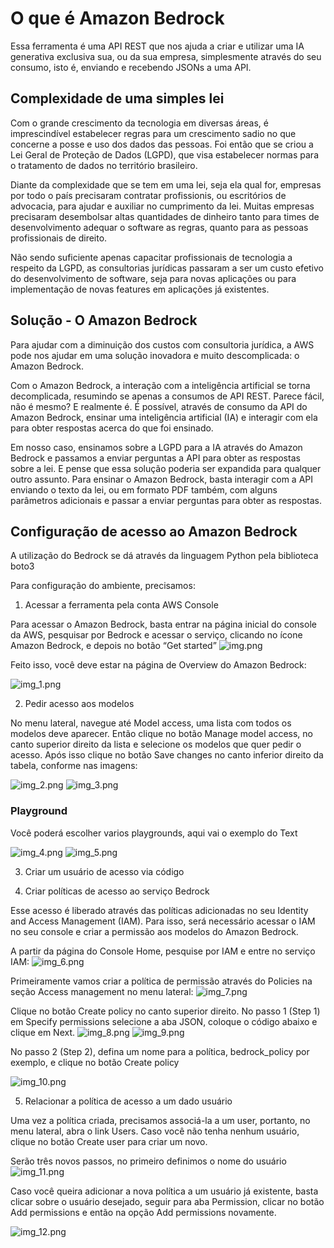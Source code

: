# O que é Amazon Bedrock 

Essa ferramenta é uma API REST que nos ajuda a criar e utilizar uma IA generativa exclusiva sua,
ou da sua empresa, simplesmente através do seu consumo, isto é, enviando e recebendo JSONs a uma API.

## Complexidade de uma simples lei
Com o grande crescimento da tecnologia em diversas áreas, é imprescindível estabelecer regras para um 
crescimento sadio no que concerne a posse e uso dos dados das pessoas. 
Foi então que se criou a Lei Geral de Proteção de Dados (LGPD), que visa estabelecer normas para o tratamento
de dados no território brasileiro.

Diante da complexidade que se tem em uma lei, seja ela qual for, empresas por todo o país precisaram 
contratar profissionis, ou escritórios de advocacia, para ajudar e auxiliar no cumprimento da lei.
Muitas empresas precisaram desembolsar altas quantidades de dinheiro tanto para times de 
desenvolvimento adequar o software as regras, quanto para as pessoas profissionais de direito.

Não sendo suficiente apenas capacitar profissionais de tecnologia a respeito da LGPD, 
as consultorias jurídicas passaram a ser um custo efetivo do desenvolvimento de software, 
seja para novas aplicações ou para implementação de novas features em aplicações já existentes.

## Solução - O Amazon Bedrock
Para ajudar com a diminuição dos custos com consultoria jurídica, a AWS pode nos ajudar em uma
solução inovadora e muito descomplicada: o Amazon Bedrock. 

Com o Amazon Bedrock, a interação com a inteligência artificial se torna decomplicada, 
resumindo se apenas a consumos de API REST. Parece fácil, não é mesmo? E realmente é.
É possível, através de consumo da API do Amazon Bedrock, ensinar uma inteligência artificial (IA) 
e interagir com ela para obter respostas acerca do que foi ensinado.

Em nosso caso, ensinamos sobre a LGPD para a IA através do Amazon Bedrock e
passamos a enviar perguntas a API para obter as respostas sobre a lei.
E pense que essa solução poderia ser expandida para qualquer outro assunto. 
Para ensinar o Amazon Bedrock, basta interagir com a API enviando o texto da lei,
ou em formato PDF também, com alguns parâmetros adicionais e 
passar a enviar perguntas para obter as respostas.

## Configuração de acesso ao Amazon Bedrock

A utilização do Bedrock se dá através da linguagem Python pela biblioteca boto3

Para configuração do ambiente, precisamos:

1. Acessar a ferramenta pela conta AWS Console

Para acessar o Amazon Bedrock, basta entrar na página inicial do console da AWS, pesquisar 
por Bedrock e acessar o serviço, clicando no ícone Amazon Bedrock, e depois no botão “Get started”
![img.png](img.png)

Feito isso, você deve estar na página de Overview do Amazon Bedrock:

![img_1.png](img_1.png)

2. Pedir acesso aos modelos

No menu lateral, navegue até Model access, uma lista com todos os modelos deve aparecer.
Então clique no botão Manage model access, no canto superior direito da lista e 
selecione os modelos que quer pedir o acesso. 
Após isso clique no botão Save changes no canto inferior direito da tabela, conforme nas imagens:

![img_2.png](img_2.png)
![img_3.png](img_3.png)

### Playground
Você poderá escolher varios playgrounds, aqui vai o exemplo do Text 

![img_4.png](img_4.png)
![img_5.png](img_5.png)

3. Criar um usuário de acesso via código


4. Criar políticas de acesso ao serviço Bedrock

Esse acesso é liberado através das políticas adicionadas no seu Identity and Access Management (IAM).
Para isso, será necessário acessar o IAM no seu console e criar a permissão aos modelos do Amazon Bedrock.

A partir da página do Console Home, pesquise por IAM e entre no serviço IAM:
![img_6.png](img_6.png)

Primeiramente vamos criar a política de permissão através do Policies na seção Access management 
no menu lateral:
![img_7.png](img_7.png)

Clique no botão Create policy no canto superior direito.
No passo 1 (Step 1) em Specify permissions selecione a aba JSON, coloque o código abaixo e clique em Next.
![img_8.png](img_8.png)
![img_9.png](img_9.png)

No passo 2 (Step 2), defina um nome para a política, bedrock_policy por exemplo, 
e clique no botão Create policy

![img_10.png](img_10.png)


5. Relacionar a política de acesso a um dado usuário

Uma vez a política criada, precisamos associá-la a um user, portanto, no menu lateral, abra o link Users. Caso você não tenha nenhum usuário, clique no botão Create user para criar um novo.

Serão três novos passos, no primeiro definimos o nome do usuário
![img_11.png](img_11.png)

Caso você queira adicionar a nova política a um usuário já existente, 
basta clicar sobre o usuário desejado, seguir para aba Permission,
clicar no botão Add permissions e então na opção Add permissions novamente.

![img_12.png](img_12.png)

